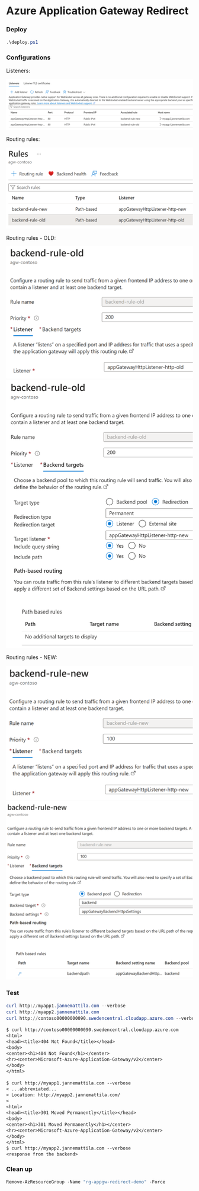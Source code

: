 # Azure Application Gateway Redirect

### Deploy

```powershell
.\deploy.ps1
```

<!--
Line |
  45 |  $result = New-AzResourceGroupDeployment `
     |            ~~~~~~~~~~~~~~~~~~~~~~~~~~~~~~~
     | 12.58.21 - The deployment 'Local-2024-10-09-12-57-47' failed with error(s). Showing 1 out of 1 error(s). Status Message: Application Gateway SKU tier Standard has been deprecated. Supported   
     | SKU tiers are Standard_v2,WAF_v2. Refer https://aka.ms/V1retirement. (Code: AppGatewayV1SkuDeprecated)   CorrelationId: 5820f529-5163-4dd8-9007-94218b95f4ee
-->

### Configurations

Listeners:

![Listeners](../redirect/images/listeners.png)

Routing rules:

![Routing rules](../redirect/images/routing-rules1.png)

Routing rules - OLD:

![Routing rules - OLD](../redirect/images/routing-rules-old1.png)
![Routing rules - OLD](../redirect/images/routing-rules-old2.png)

Routing rules - NEW:

![Routing rules - NEW](../redirect/images/routing-rules-new1.png)
![Routing rules - NEW](../redirect/images/routing-rules-new2.png)

### Test

```powershell
curl http://myapp1.jannemattila.com --verbose
curl http://myapp2.jannemattila.com
curl http://contoso00000000090.swedencentral.cloudapp.azure.com --verbose
```

```console
$ curl http://contoso00000000090.swedencentral.cloudapp.azure.com
<html>
<head><title>404 Not Found</title></head>
<body>
<center><h1>404 Not Found</h1></center>
<hr><center>Microsoft-Azure-Application-Gateway/v2</center>
</body>
</html>

$ curl http://myapp1.jannemattila.com --verbose
< ...abbreviated...
< Location: http://myapp2.jannemattila.com/
<
<html>
<head><title>301 Moved Permanently</title></head>
<body>
<center><h1>301 Moved Permanently</h1></center>
<hr><center>Microsoft-Azure-Application-Gateway/v2</center>
</body>
</html>
$ curl http://myapp2.jannemattila.com --verbose
<response from the backend>
```

### Clean up

```powershell
Remove-AzResourceGroup -Name "rg-appgw-redirect-demo" -Force
```
